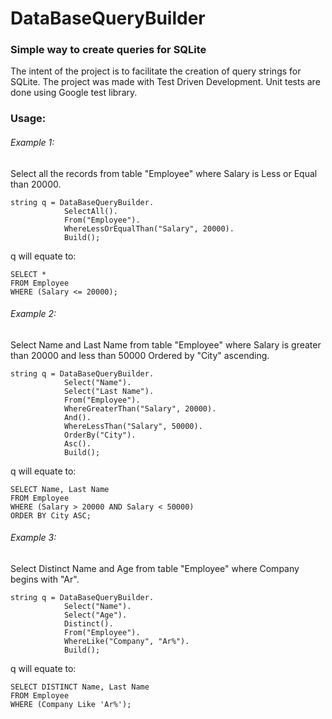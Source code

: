 # DataBaseQueryBuilder
### Simple way to create queries for SQLite

The intent of the project is to facilitate the creation of query strings for SQLite. 
The project was made with Test Driven Development. Unit tests are done using Google test library.

### Usage:

###### Example 1:
Select all the records from table "Employee" where Salary is Less or Equal than 20000.

<pre><code>string q = DataBaseQueryBuilder.</code>
<code>            SelectAll().</code>
<code>            From("Employee").</code>
<code>            WhereLessOrEqualThan("Salary", 20000).</code>
<code>            Build();</code></pre>
q will equate to:
<pre><code>SELECT *</code>
<code>FROM Employee</code>
<code>WHERE (Salary <= 20000);</code></pre>

###### Example 2:
Select Name and Last Name from table "Employee" where Salary is greater than 20000 and less than 50000 Ordered by "City" ascending.

<pre><code>string q = DataBaseQueryBuilder.</code>
<code>            Select("Name").</code>
<code>            Select("Last Name").</code>
<code>            From("Employee").</code>
<code>            WhereGreaterThan("Salary", 20000).</code>
<code>            And().</code>
<code>            WhereLessThan("Salary", 50000).</code>
<code>            OrderBy("City").</code>
<code>            Asc().</code>
<code>            Build();</code></pre>

q will equate to:
<pre><code>SELECT Name, Last Name</code>
<code>FROM Employee</code>
<code>WHERE (Salary > 20000 AND Salary < 50000)</code>
<code>ORDER BY City ASC;</code></pre>

###### Example 3:
Select Distinct Name and Age from table "Employee" where Company begins with "Ar".

<pre><code>string q = DataBaseQueryBuilder.</code>
<code>            Select("Name").</code>
<code>            Select("Age").</code>
<code>            Distinct().</code>
<code>            From("Employee").</code>
<code>            WhereLike("Company", "Ar%").</code>
<code>            Build();</code></pre>

q will equate to:
<pre><code>SELECT DISTINCT Name, Last Name</code>
<code>FROM Employee</code>
<code>WHERE (Company Like 'Ar%');</code></pre>
